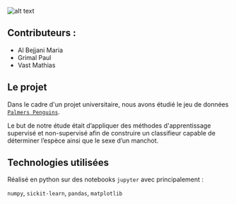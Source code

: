 ![alt text](https://allisonhorst.github.io/palmerpenguins/reference/figures/logo.png)

## Contributeurs :

- Al Bejjani Maria
- Grimal Paul 
- Vast Mathias

## Le projet

Dans le cadre d'un projet universitaire, nous avons étudié le jeu de données [`Palmers Penguins`](https://allisonhorst.github.io/palmerpenguins/).

Le but de notre étude était d’appliquer des méthodes d'apprentissage supervisé et non-supervisé  afin de construire un classifieur capable de déterminer l’espèce ainsi que le sexe d’un manchot.

## Technologies utilisées

Réalisé en python sur des notebooks `jupyter` avec principalement : 

`numpy`, `sickit-learn`, `pandas`, `matplotlib`





